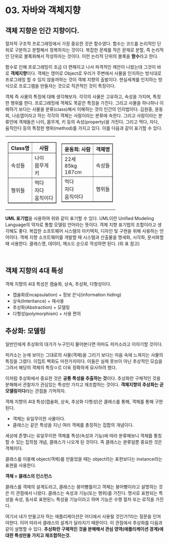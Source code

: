 # 03. 자바와 객체지향
## 객체 지향은 인간 지향이다.
절차적 구조적 프로그래밍에서 가장 중요한 것은 함수였다.
함수는 코드를 논리적인 단위로 구분하고 분할해서 정복하자는 것이다.
복잡한 문제를 작은 문제로 분할, 즉 논리적인 단위로 블록화해서 작성하자는 것이다.
이런 논리적 단위의 블록을 **함수**라고 한다.
<br>

함수로 인해 프로그래밍이 조금 더 편해지고 나서 파격적인 제안이 나왔는데 그것이 바로 **객체지향**이다.
객체는 영어로 Object로 우리가 주변에서 사물을 인지하는 방식대로 프로그래밍 할 수 있지 않을까하는 것이 객체 지향의 출발이다.
현실세계를 인지하는 방식으로 프로그램을 만들자는 것으로 직관적인 것이 특징이다.
<br>

객체 즉 사물의 특징에 대해 생각해보자.
각각의 사물은 고유하고, 속성을 가지며, 특정한 행위를 한다.
프로그래밍에 객체도 똑같은 특징을 가진다.
그리고 사물을 하나하나 이해하기 보다는 사물을 분류(class)해서 이해하는 것이 인간의 인지법이다.
김원중, 윤동희, 나승엽이라고 하는 각각의 객체는 사람이라는 분류에 속한다.
그리고 사람이라는 분류안에 객체들은 나이, 몸무게, 키 등의 속성(property)을 가진다.
그리고 먹다, 자다, 움직인다 등의 특정한 행위(method)를 가지고 있다.
이를 다음과 같이 표기할 수 있다.
<br>

<table>
  <tr>
    <td>
      <table border="1">
        <tr>
          <th>Class명</th>
          <th>사람</th>
        </tr>
        <tr>
          <td>속성들</td>
          <td>나이<br>몸무게<br>키</td>
        </tr>
        <tr>
          <td>행위들</td>
          <td>먹다<br>자다<br>움직이다</td>
        </tr>
      </table>
    </td>
    <td>
      <table border="1">
        <tr>
          <th>윤동희: 사람</th>
          <th>객체명</th>
        </tr>
        <tr>
          <td>22세<br>85kg<br>187cm</td>
          <td>속성들</td>
        </tr>
        <tr>
          <td>먹다<br>자다<br>움직이다</td>
          <td>행위들</td>
        </tr>
      </table>
    </td>
  </tr>
</table>

**UML 표기법**을 사용하여 위와 같이 표기할 수 있다.
UML이란 Unified Modeling Language의 약자로 통합 모델링 언어라는 뜻이다.
객체 지향 표기법의 조합이라고 생각해도 좋다.
복잡한 소프트웨어 시스템의 아키텍처, 디자인 및 구현을 위해 사용하는 언어이다.
객체 지향 소프트웨어를 개발할 때 시스템과 산출물을 명세화, 시각화, 문서화할 때 사용한다.
클래스명, 데이터, 메소드 순으로 작성하면 된다. (위 표 참고)

<br>

## 객체 지향의 4대 특성
객체 지향의 4대 특성은 캠슐화, 상속, 추상화, 다형성이다.

* 캡슐화(Encapsulation) + 정보 은닉(information hiding)
* 상속(Interitance) + 재사용
* 추상화(Abstraction) + 모델링
* 다형성(polymorphism) + 사용 편의


## 추상화: 모델링
일반인에게 추상화의 대가가 누구인지 물어본다면 아마도 피카소라고 이야기할 것이다.

피카소는 눈에 보이는 그대로의 사물(객체)을 그리기 보다는 마음 속에 느껴지는 사물의 특징을 그렸다.
이집트 벽화도 마찬가지이다.
이들은 실제 못브이 아닌 추상적인 모습을 그려서 해당의 객체의 특징ㅇ르 더욱 정확하게 묘사하려 했다.
<br>

이처럼 추상화에서 중요한 것은 **공통 특성을 추출하는 것**이다.
추상화란 구체적인 것을 분해해서 관찰자가 관심있는 특성만 가지고 재조합하는 것이다.
**객체지향의 추상화는 곧 모델링이다**라는 관점을 기억하자.
<br>

객체 지향의 4대 특성(캡슐화, 상속, 추상화 다형성)은 클래스를 통해, 객체를 통해 구현된다.
* 객체는 유일무이한 사물이다.
* 클래스는 같은 특성을 지닌 여러 객체를 총칭하는 집합의 개념이다.

세상에 존쟇나는 유일무이한 객체를 특성(속성과 기능)에 따라 분류해보니 객체를 통칭할 수 있는 집학점 개념, 클래스가 나오게 된 것이다.
즉 클래스는 분류일뿐 중요한 것은 객체이다.
<br>

클래스를 이용해 object(객체)를 만들었을 때는 object라는 표현보다는 instance라는 표현을 사용한다.

**객체 = 클래스의 인스턴스**

클래스를 객체의 설계도라고, 클래스는 붕어빵틀이고 객체는 붕어빵이라고 설명하는 것은 이 관점에서 나왔다.
클래스는 속성과 기능(또는 행위)를 가진다.
명사로 표현되는 특성을 속성, 동사로 표현된느 특성을 기능이라고 하며 기능은 수행 절차 또는 로직을 가진다.
<br>

여기서 내가 만들고자 하는 애플리케이션은 어디에서 사용될 것인가?라는 질문을 던져야한다.
이어 따라서 클래스의 설계가 달라지기 때문이다.
이 관점에서 추상화를 다음과 같이 설명할 수 있다.
**추상화란 구체적인 것을 분해해서 관심 영역(애플리케이션 경계)에 대한 특성만을 가지고 재조합하는것.**